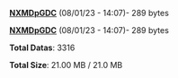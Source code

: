 [**NXMDpGDC**](/data/NXMDpGDC.txt) (08/01/23 - 14:07)- 289 bytes

[**NXMDpGDC**](/data/NXMDpGDC.txt) (08/01/23 - 14:07)- 289 bytes

**Total Datas**: 3316

**Total Size**: 21.00 MB / 21.0 MB